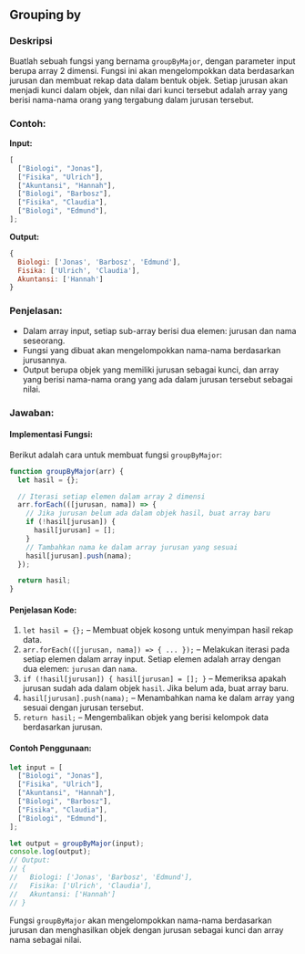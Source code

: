 ## Grouping by

### Deskripsi

Buatlah sebuah fungsi yang bernama `groupByMajor`, dengan parameter input berupa array 2 dimensi. Fungsi ini akan mengelompokkan data berdasarkan jurusan dan membuat rekap data dalam bentuk objek.
Setiap jurusan akan menjadi kunci dalam objek, dan nilai dari kunci tersebut adalah array yang berisi nama-nama orang yang tergabung dalam jurusan tersebut.

### Contoh:

**Input:**

```javascript
[
  ["Biologi", "Jonas"],
  ["Fisika", "Ulrich"],
  ["Akuntansi", "Hannah"],
  ["Biologi", "Barbosz"],
  ["Fisika", "Claudia"],
  ["Biologi", "Edmund"],
];
```

**Output:**

```javascript
{
  Biologi: ['Jonas', 'Barbosz', 'Edmund'],
  Fisika: ['Ulrich', 'Claudia'],
  Akuntansi: ['Hannah']
}
```

### Penjelasan:

- Dalam array input, setiap sub-array berisi dua elemen: jurusan dan nama seseorang.
- Fungsi yang dibuat akan mengelompokkan nama-nama berdasarkan jurusannya.
- Output berupa objek yang memiliki jurusan sebagai kunci, dan array yang berisi nama-nama orang yang ada dalam jurusan tersebut sebagai nilai.

### Jawaban:

#### Implementasi Fungsi:

Berikut adalah cara untuk membuat fungsi `groupByMajor`:

```js
function groupByMajor(arr) {
  let hasil = {};

  // Iterasi setiap elemen dalam array 2 dimensi
  arr.forEach(([jurusan, nama]) => {
    // Jika jurusan belum ada dalam objek hasil, buat array baru
    if (!hasil[jurusan]) {
      hasil[jurusan] = [];
    }
    // Tambahkan nama ke dalam array jurusan yang sesuai
    hasil[jurusan].push(nama);
  });

  return hasil;
}
```

#### Penjelasan Kode:

1. `let hasil = {};` – Membuat objek kosong untuk menyimpan hasil rekap data.
2. `arr.forEach(([jurusan, nama]) => { ... });` – Melakukan iterasi pada setiap elemen dalam array input. Setiap elemen adalah array dengan dua elemen: `jurusan` dan `nama`.
3. `if (!hasil[jurusan]) { hasil[jurusan] = []; }` – Memeriksa apakah jurusan sudah ada dalam objek `hasil`. Jika belum ada, buat array baru.
4. `hasil[jurusan].push(nama);` – Menambahkan nama ke dalam array yang sesuai dengan jurusan tersebut.
5. `return hasil;` – Mengembalikan objek yang berisi kelompok data berdasarkan jurusan.

#### Contoh Penggunaan:

```js
let input = [
  ["Biologi", "Jonas"],
  ["Fisika", "Ulrich"],
  ["Akuntansi", "Hannah"],
  ["Biologi", "Barbosz"],
  ["Fisika", "Claudia"],
  ["Biologi", "Edmund"],
];

let output = groupByMajor(input);
console.log(output);
// Output:
// {
//   Biologi: ['Jonas', 'Barbosz', 'Edmund'],
//   Fisika: ['Ulrich', 'Claudia'],
//   Akuntansi: ['Hannah']
// }
```

Fungsi `groupByMajor` akan mengelompokkan nama-nama berdasarkan jurusan dan menghasilkan objek dengan jurusan sebagai kunci dan array nama sebagai nilai.
